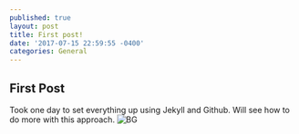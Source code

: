 ```yaml
---
published: true
layout: post
title: First post!
date: '2017-07-15 22:59:55 -0400'
categories: General
---
```



## First Post

Took one day to set everything up using Jekyll and Github. Will see how to do more with this approach.
![BG]({{site.baseurl}}/_posts/design-header.jpg)

